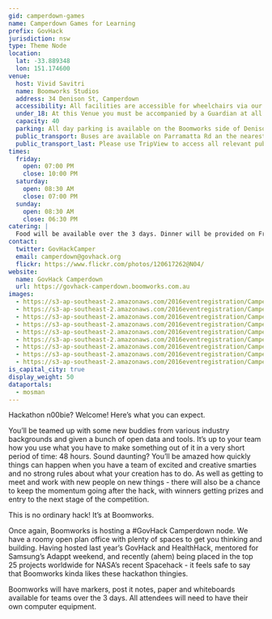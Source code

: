 ```yaml
---
gid: camperdown-games
name: Camperdown Games for Learning
prefix: GovHack
jurisdiction: nsw
type: Theme Node
location:
  lat: -33.889348
  lon: 151.174600
venue:
  host: Vivid Savitri
  name: Boomworks Studios
  address: 34 Denison St, Camperdown
  accessibility: All facilities are accessible for wheelchairs via our garage. We have a disabled toilet and allotter amenities and some work spaces are located on the ground level.
  under_18: At this Venue you must be accompanied by a Guardian at all bbbbbtimes
  capacity: 40
  parking: All day parking is available on the Boomworks side of Denison St.
  public_transport: Buses are available on Parramatta Rd an the nearest train station is Newtown Station.
  public_transport_last: Please use TripView to access all relevant public transport options closer to the date.
times:
  friday:
    open: 07:00 PM
    close: 10:00 PM
  saturday:
    open: 08:30 AM
    close: 07:00 PM
  sunday:
    open: 08:30 AM
    close: 06:30 PM
catering: |
  Food will be available over the 3 days. Dinner will be provided on Friday night and a light breakfast and lunch will be provided on Saturday and Sunday. Vegetarian options will be available as well. Gluten intolerant attendees may need to provide their own meals and snacks.
contact:
  twitter: GovHackCamper
  email: camperdown@govhack.org
  flickr: https://www.flickr.com/photos/120617262@N04/
website:
  name: GovHack Camperdown
  url: https://govhack-camperdown.boomworks.com.au
images:
  - https://s3-ap-southeast-2.amazonaws.com/2016eventregistration/Camperdown-nsw/Boomworks_Govhack_2016.jpg
  - https://s3-ap-southeast-2.amazonaws.com/2016eventregistration/Camperdown-nsw/Camperdown+(1).jpg
  - https://s3-ap-southeast-2.amazonaws.com/2016eventregistration/Camperdown-nsw/CamperdownOffice+(1).jpg
  - https://s3-ap-southeast-2.amazonaws.com/2016eventregistration/Camperdown-nsw/Camperdown+(2).jpg
  - https://s3-ap-southeast-2.amazonaws.com/2016eventregistration/Camperdown-nsw/CamperdownOffice+(2).jpg
  - https://s3-ap-southeast-2.amazonaws.com/2016eventregistration/Camperdown-nsw/Camperdown+(3).jpg
  - https://s3-ap-southeast-2.amazonaws.com/2016eventregistration/Camperdown-nsw/CamperdownOffice+(3).jpg
  - https://s3-ap-southeast-2.amazonaws.com/2016eventregistration/Camperdown-nsw/Camperdown+(4).jpg
  - https://s3-ap-southeast-2.amazonaws.com/2016eventregistration/Camperdown-nsw/Camperdown+(5).jpg
is_capital_city: true
display_weight: 50
dataportals:
  - mosman
---
```


Hackathon n00bie? Welcome! Here’s what you can expect.

You’ll be teamed up with some new buddies from various industry backgrounds and given a bunch of open data and tools. It’s up to your team how you use what you have to make something out of it in a very short period of time: 48 hours. Sound daunting? You’ll be amazed how quickly things can happen when you have a team of excited and creative smarties and no strong rules about what your creation has to do. As well as getting to meet and work with new people on new things - there will also be a chance to keep the momentum going after the hack, with winners getting prizes and entry to the next stage of the competition.

This is no ordinary hack! It’s at Boomworks.

Once again, Boomworks is hosting a #GovHack Camperdown node. We have a roomy open plan office with plenty of spaces to get you thinking and building. Having hosted last year’s GovHack and HealthHack, mentored for Samsung’s Adappt weekend, and recently (ahem) being placed in the top 25 projects worldwide for NASA’s recent Spacehack - it feels safe to say that Boomworks kinda likes these hackathon thingies. 

Boomworks will have markers, post it notes, paper and whiteboards available for teams over the 3 days. All attendees will need to have their own computer equipment.

